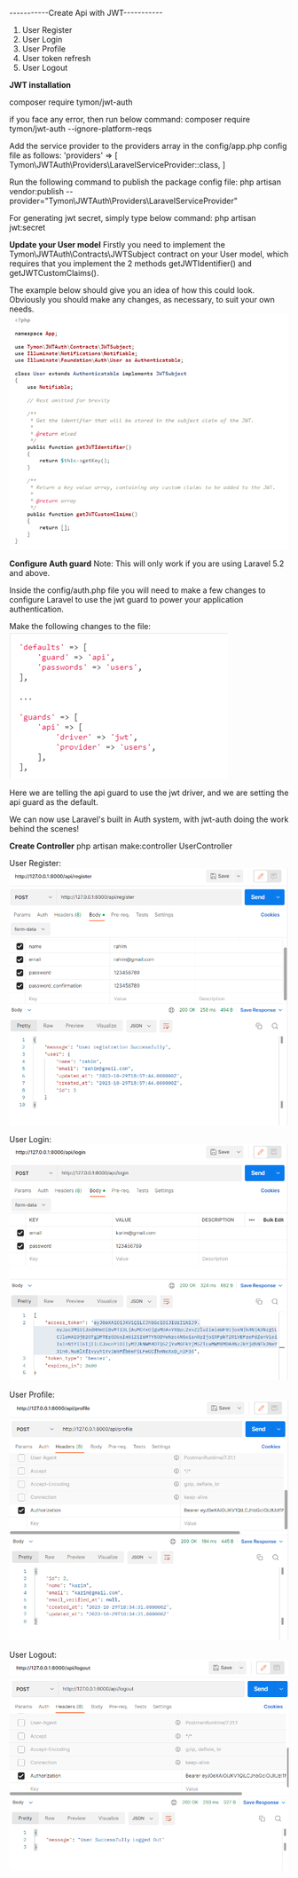 -----------Create Api with JWT-----------
1. User Register 
2. User Login
3. User Profile
4. User token refresh
5. User Logout

**JWT installation**

composer require tymon/jwt-auth

if you face any error, then run below command:
composer require tymon/jwt-auth --ignore-platform-reqs

Add the service provider to the providers array in the config/app.php config file as follows:
'providers' => [
    Tymon\JWTAuth\Providers\LaravelServiceProvider::class,
]

Run the following command to publish the package config file:
php artisan vendor:publish --provider="Tymon\JWTAuth\Providers\LaravelServiceProvider"

For generating jwt secret, simply type below command:
php artisan jwt:secret

**Update your User model**
Firstly you need to implement the Tymon\JWTAuth\Contracts\JWTSubject contract on your User model, which requires that you implement the 2 methods getJWTIdentifier() and getJWTCustomClaims().

The example below should give you an idea of how this could look. Obviously you should make any changes, as necessary, to suit your own needs.
![img.png](img.png)

**Configure Auth guard**
Note: This will only work if you are using Laravel 5.2 and above.

Inside the config/auth.php file you will need to make a few changes to configure Laravel to use the jwt guard to power your application authentication.

Make the following changes to the file:
![img_1.png](img_1.png)

Here we are telling the api guard to use the jwt driver, and we are setting the api guard as the default.

We can now use Laravel's built in Auth system, with jwt-auth doing the work behind the scenes!

**Create Controller**
php artisan make:controller UserController

User Register:
![img_5.png](img_5.png)

User Login:
![img_4.png](img_4.png)

User Profile:
![img_3.png](img_3.png)

User Logout:
![img_2.png](img_2.png)
